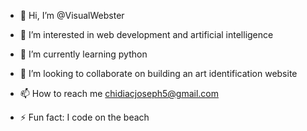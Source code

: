 - 👋 Hi, I’m @VisualWebster
- 👀 I’m interested in web development and artificial intelligence
- 🌱 I’m currently learning python
- 💞️ I’m looking to collaborate on building an art identification website
- 📫 How to reach me chidiacjoseph5@gmail.com

- ⚡ Fun fact: I code on the beach

<!---
VisualWebster/VisualWebster is a ✨ special ✨ repository because its `README.md` (this file) appears on your GitHub profile.
You can click the Preview link to take a look at your changes.
--->
